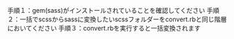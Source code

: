 手順１：gem(sass)がインストールされていることを確認してください
手順２：一括でscssからsassに変換したいscssフォルダーをconvert.rbと同じ階層においてください
手順３：convert.rbを実行すると一括変換されます
